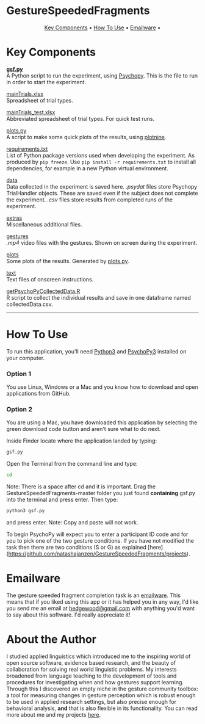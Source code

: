 # GestureSpeededFragments

<p align="center">
  <a href="#key-components">Key Components</a> •
  <a href="#how-to-use">How To Use</a> •
  <a href="#emailware">Emailware</a> •
</p>

# Key Components

[**gsf.py**](gsf.py)  
A Python script to run the experiment, using [Psychopy](https://www.psychopy.org/). This is the file to run in order to start the experiment.

[mainTrials.xlsx](mainTrials.xlsx)  
Spreadsheet of trial types.

[mainTrials_test.xlsx](mainTrials_test.xlsx)  
Abbreviated spreadsheet of trial types. For quick test runs.

[plots.py](plots.py)  
A script to make some quick plots of the results, using [plotnine](https://plotnine.readthedocs.io/en/stable/).

[requirements.txt](requirements.txt)  
List of Python package versions used when developing the experiment. As produced by `pip freeze`. Use `pip install -r requirements.txt` to install all dependencies, for example in a new Python virtual environment.

[data](data)  
Data collected in the experiment is saved here. *.psydat* files store Psychopy TrialHandler objects. These are saved even if the subject does not complete the experiment. *.csv* files store results from completed runs of the experiment.

[extras](extras)  
Miscellaneous additional files.

[gestures](gestures)  
*.mp4* video files with the gestures. Shown on screen during the experiment.

[plots](plots)  
Some plots of the results. Generated by [plots.py](plots.py).

[text](text)  
Text files of onscreen instructions.

[getPsychoPyCollectedData.R](getPsychoPyCollectedData.R)  
R script to collect the individual results and save in one dataframe named collectedData.csv.

---
# How To Use

To run this application, you'll need [Python3](https://www.python.org/downloads/) and [PsychoPy3](https://www.psychopy.org/) installed on your computer.

### Option 1
You use Linux, Windows or a Mac and you know how to download and open applications from GitHub.

### Option 2
You are using a Mac, you have downloaded this application by selecting the green download code button and aren't sure what to do next.

Inside Finder locate where the application landed by typing:
```bash
gsf.py
```
Open the Terminal from the command line and type:
```bash
cd 
```
Note: There is a space after cd and it is important.
Drag the GestureSpeededFragments-master folder you just found **containing** gsf.py into the terminal and press enter.
Then type: 
```bash
python3 gsf.py
```
and press enter.
Note: Copy and paste will not work.

To begin PsychoPy will expect you to enter a participant ID code and for you to pick one of the two gesture conditions. If you have not modified the task then there are two conditions (S or G) as explained [here] (https://github.com/natashajanzen/GestureSpeededFragments/projects). 

# Emailware

The gesture speeded fragment completion task is an [emailware](https://en.wiktionary.org/wiki/emailware). This means  that if you liked using this app or it has helped you in any way, I'd like you send me an email at <hedgewood@gmail.com> with anything you'd want to say about this software. I'd really appreciate it!

# About the Author

I studied applied linguistics which introduced me to the inspiring world of open source software, evidence based research, and the beauty of collaboration for solving real world linguistic problems. My interests broadened from language teaching to the development of tools and procedures for investigating when and how gestures support learning. Through this I discovered an empty niche in the gesture community toolbox: a tool for measuring changes in gesture perception which is robust enough to be used in applied research settings, but also precise enough for behavioral analysis, **and** that is also flexible in its functionality. You can read more about me and my projects [here](https://orcid.org/0000-0002-3696-7999).
